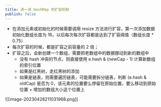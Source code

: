 ```yaml
---
title: 讲一讲 HashMap 的扩容机制
publish: false
---
```


- 在添加元素或初始化的时候需要调用 resize 方法进行扩容，第一次添加数据初始化数组长度为 16，以后每次每次扩容都是达到了扩容阈值（数组长度 * 0.75）
- 每次扩容的时候，都是扩容之前容量的 2 倍；
- 扩容之后，会新创建一个数组，需要把老数组中的数据挪动到新的数组中
	- 没有 hash 冲突的节点，则直接使用 e.hash & (newCap - 1) 计算新数组的索引位置
	- 如果是红黑树，走红黑树的添加
	- 如果是链表，则需要遍历链表，可能需要拆分链表，判断 (e.hash & oldCap) 是否为 0，该元素的位置要么停留在原始位置，要么移动到原始位置 + 增加的数组大小这个位置上

![[image-20230428211031968.png]]
